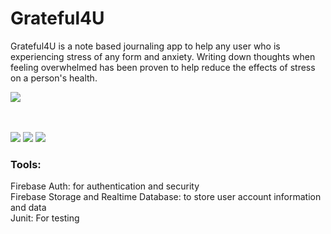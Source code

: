 # Grateful4U
Grateful4U is a note based journaling app to help any user who is experiencing stress of any form and anxiety. Writing down thoughts when feeling overwhelmed has been proven to help reduce the effects of stress on a person's health.<br>

<a href="https://play.google.com/store/apps/details?id=com.katsidzira.grateful4u"><img src="https://freeiconshop.com/wp-content/uploads/edd/google-play-badge-128x128.png" border=0></a>

<br></br>
<a href="https://lunapic.com"><img src="https://i.imgur.com/WichW9M.png" border=0></a>
<a href="https://lunapic.com"><img src="https://i.imgur.com/I18Sj64.png" border=0></a> <a href="https://lunapic.com"><img src="https://i.imgur.com/J8BZhzr.png" border=0></a>

<h3>Tools:</h3>
Firebase Auth: for authentication and security<br>
Firebase Storage and Realtime Database: to store user account information and data<br>
Junit: For testing<br>
